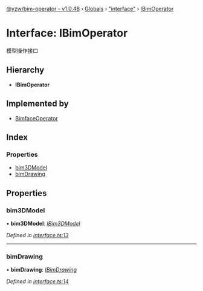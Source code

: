 [@yzw/bim-operator - v1.0.48](../README.md) › [Globals](../globals.md) › ["interface"](../modules/_interface_.md) › [IBimOperator](_interface_.ibimoperator.md)

# Interface: IBimOperator

模型操作接口

## Hierarchy

* **IBimOperator**

## Implemented by

* [BimfaceOperator](../classes/_providers_bimface_operator_.bimfaceoperator.md)

## Index

### Properties

* [bim3DModel](_interface_.ibimoperator.md#bim3dmodel)
* [bimDrawing](_interface_.ibimoperator.md#bimdrawing)

## Properties

###  bim3DModel

• **bim3DModel**: *[IBim3DModel](_interface_.ibim3dmodel.md)*

*Defined in [interface.ts:13](https://github.com/youkaisteve/bim-operator/blob/7c91779/src/interface.ts#L13)*

___

###  bimDrawing

• **bimDrawing**: *[IBimDrawing](_interface_.ibimdrawing.md)*

*Defined in [interface.ts:14](https://github.com/youkaisteve/bim-operator/blob/7c91779/src/interface.ts#L14)*
